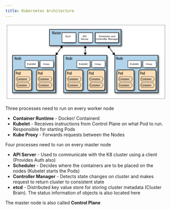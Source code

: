```yaml
---
title: Kubernetes Architecture
---
```


![Kubernetes Architecture|500](../images/kubernetes-architecture.png)

Three processes need to run on every worker node

* **Container Runtime** - Docker/ Containerd
* **Kubelet** - Receives instructions from Control Plane on what Pod to run. Responsible for starting Pods
* **Kube Proxy** - Forwards requests between the Nodes

Four processes need to run on every master node

* **API Server** - Used to communicate with the K8 cluster using a client (Provides Auth also)
* **Scheduler** - Decides where the containers are to be placed on the nodes (Kubelet starts the Pods)
* **Controller Manager** - Detects state changes on cluster and makes request to return cluster to consistent state
* **etcd** - Distributed key value store for storing cluster metadata (Cluster Brain). The status information of objects is also located here

The master node is also called **Control Plane**